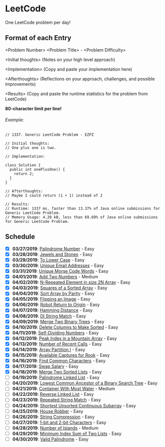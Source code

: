 # LeetCode
One LeetCode problem per day! 


## Format of each Entry
\<Problem Number> \<Problem Title> - \<Problem Difficulty>

\<Initial thoughts> (Notes on your high level approach)

\<Implementation> (Copy and paste your implementation here)

\<Afterthoughts> (Reflections on your approach, challenges, and possible improvements)

\<Results> (Copy and paste the runtime statistics for the problem from LeetCode)


**80-character limit per line!**

###### Example:

```
// 1337. Generic LeetCode Problem - EZPZ

// Initial thoughts: 
// One plus one is two.

// Implementation:

class Solution {
  public int onePlusOne() {
    return 2;
  }
}

// Afterthoughts:
// Maybe I could return (1 + 1) instead of 2

// Results:
// Runtime: 1337 ms, faster than 13.37% of Java online submissions for Generic LeetCode Problem.
// Memory Usage: 4.20 kB, less than 69.69% of Java online submissions for Generic LeetCode Problem.

```

## Schedule
- [x] **03/27/2019**: [Palindrome Number](https://leetcode.com/problems/palindrome-number/) - Easy
- [x] **03/28/2019**: [Jewels and Stones](https://leetcode.com/problems/jewels-and-stones/) - Easy
- [x] **03/29/2019**: [To Lower Case](https://leetcode.com/problems/to-lower-case/) - Easy
- [x] **03/30/2019**: [Unique Email Addresses](https://leetcode.com/problems/unique-email-addresses/) - Easy
- [x] **03/31/2019**: [Unique Morse Code Words](https://leetcode.com/problems/unique-morse-code-words/) - Easy
- [x] **04/01/2019**: [Add Two Numbers](https://leetcode.com/problems/add-two-numbers/) - Medium
- [x] **04/02/2019**: [N-Repeated Element in size 2N Array](https://leetcode.com/problems/n-repeated-element-in-size-2n-array/) - Easy
- [x] **04/03/2019**: [Squares of a Sorted Array](https://leetcode.com/problems/squares-of-a-sorted-array/) - Easy
- [x] **04/04/2019**: [Sort Array by Parity](https://leetcode.com/problems/sort-array-by-parity/) - Easy
- [x] **04/05/2019**: [Flipping an Image](https://leetcode.com/problems/flipping-an-image/) - Easy
- [x] **04/06/2019**: [Robot Return to Origin](https://leetcode.com/problems/robot-return-to-origin/) - Easy
- [x] **04/07/2019**: [Hamming Distance](https://leetcode.com/problems/hamming-distance) - Easy
- [x] **04/08/2019**: [DI String Match](https://leetcode.com/problems/di-string-match) - Easy
- [x] **04/09/2019**: [Merge Two Binary Trees](https://leetcode.com/problems/merge-two-binary-trees) - Easy
- [x] **04/10/2019**: [Delete Columns to Make Sorted](https://leetcode.com/problems/delete-columns-to-make-sorted) - Easy
- [x] **04/11/2019**: [Self-Dividing Numbers](https://leetcode.com/problems/self-dividing-numbers) - Easy
- [x] **04/12/2019**: [Peak Index in a Mountain Array](https://leetcode.com/problems/peak-index-in-a-mountain-array) - Easy
- [x] **04/13/2019**: [Number of Recent Calls](https://leetcode.com/problems/number-of-recent-calls) - Easy
- [x] **04/14/2019**: [Array Partition I](https://leetcode.com/problems/array-partition-i) - Easy
- [x] **04/15/2019**: [Available Captures for Rook](https://leetcode.com/problems/available-captures-for-rook) - Easy
- [x] **04/16/2019**: [Find Common Characters](https://leetcode.com/problems/find-common-characters) - Easy
- [x] **04/17/2019**: [Swap Salary](https://leetcode.com/problems/swap-salary) - Easy
- [x] **04/18/2019**: [Merge Two Sorted Lists](https://leetcode.com/problems/merge-two-sorted-lists/) - Easy
- [ ] **04/19/2019**: [Palindrome Linked List](https://leetcode.com/problems/palindrome-linked-list/) - Easy
- [ ] **04/20/2019**: [Lowest Common Ancestor of a Binary Search Tree](https://leetcode.com/problems/lowest-common-ancestor-of-a-binary-search-tree/) - Easy
- [ ] **04/21/2019**: [Container With Most Water](https://leetcode.com/problems/container-with-most-water/) - Medium
- [ ] **04/22/2019**: [Reverse Linked List](https://leetcode.com/problems/reverse-linked-list/) - Easy
- [ ] **04/23/2019**: [Repeated String Match](https://leetcode.com/problems/repeated-string-match/) - Easy
- [ ] **04/24/2019**: [Shortest Unsorted Continuous Subarray](https://leetcode.com/problems/shortest-unsorted-continuous-subarray/) - Easy
- [ ] **04/25/2019**: [House Robber](https://leetcode.com/problems/house-robber/) - Easy
- [ ] **04/26/2019**: [String Compression](https://leetcode.com/problems/string-compression/) - Easy
- [ ] **04/27/2019**: [1-bit and 2-bit Characters](https://leetcode.com/problems/1-bit-and-2-bit-characters/) - Easy
- [ ] **04/28/2019**: [Number of Islands](https://leetcode.com/problems/number-of-islands/) - Medium
- [ ] **04/29/2019**: [Minimum Index Sum of Two Lists](https://leetcode.com/problems/minimum-index-sum-of-two-lists/) - Easy
- [ ] **04/30/2019**: [Valid Palindrome](https://leetcode.com/problems/valid-palindrome/) - Easy
